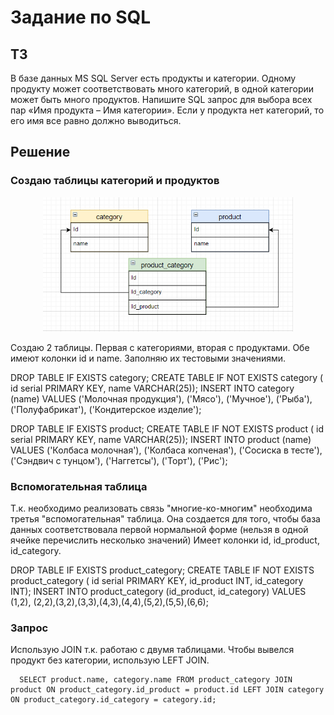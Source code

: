# Задание по SQL

## ТЗ

В базе данных MS SQL Server есть продукты и категории. Одному продукту может соответствовать много категорий, в одной категории может быть много продуктов. Напишите SQL запрос для выбора всех пар «Имя продукта – Имя категории». Если у продукта нет категорий, то его имя все равно должно выводиться.

## Решение

### Создаю таблицы категорий и продуктов

<p align="center">
      <img src="https://github.com/1stBamos/SQL_For_MindBox/blob/main/DBscheme.png" width="400">
</p>

<p>
  Создаю 2 таблицы. Первая с категориями, вторая с продуктами. Обе имеют колонки id и name. Заполняю их тестовыми значениями.
  
  DROP TABLE IF EXISTS category;
  CREATE TABLE IF NOT EXISTS category (
  id serial PRIMARY KEY, 
  name VARCHAR(25));
  INSERT INTO category (name) VALUES ('Молочная продукция'), ('Мясо'), ('Мучное'), ('Рыба'), ('Полуфабрикат'), ('Кондитерское изделие');
  
  DROP TABLE IF EXISTS product;
  CREATE TABLE IF NOT EXISTS product (
  id serial PRIMARY KEY, 
  name VARCHAR(25));
  INSERT INTO product (name) VALUES ('Колбаса молочная'), ('Колбаса копченая'), ('Сосиска в тесте'), ('Сэндвич с тунцом'), ('Наггетсы'), ('Торт'), ('Рис');
</p>

### Вспомогательная таблица

<p align="center">
</p>

<p>
  Т.к. необходимо реализовать связь "многие-ко-многим" необходима третья "вспомогательная" таблица. Она создается для того, чтобы база данных соответствовала первой нормальной форме (нельзя в одной ячейке перечислить несколько значений) Имеет колонки id, id_product, id_category.
  
  DROP TABLE IF EXISTS product_category;
  CREATE TABLE IF NOT EXISTS product_category (
  id serial PRIMARY KEY, 
  id_product INT,
  id_category INT);
  INSERT INTO product_category (id_product, id_category) VALUES (1,2), (2,2),(3,2),(3,3),(4,3),(4,4),(5,2),(5,5),(6,6);
</p>

### Запрос

<p>
      Использую JOIN т.к. работаю с двумя таблицами. Чтобы вывелся продукт без категории, использую LEFT JOIN.

      SELECT product.name, category.name FROM product_category JOIN product ON product_category.id_product = product.id LEFT JOIN category ON product_category.id_category = category.id;
</p>

